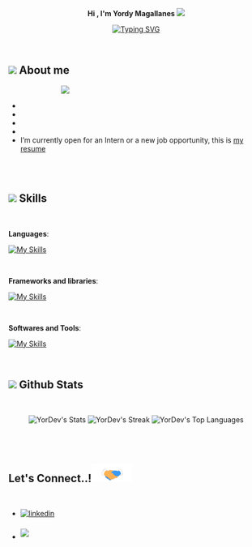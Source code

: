 
<p align="center" font-size="500px"><b>Hi , I'm Yordy Magallanes </b><img src="https://media.giphy.com/media/hvRJCLFzcasrR4ia7z/giphy.gif" width="35"></p>
<p align="center">
  <a href="https://git.io/typing-svg"><img src="https://readme-typing-svg.herokuapp.com?font=Fira+Code&size=30&pause=1000&color=3AA4F7&center=true&vCenter=true&width=435&lines=Full-Stack+Developer+" alt="Typing SVG" /></a>
</p>

<br>

## <picture> <img src="https://user-images.githubusercontent.com/74038190/229223156-0cbdaba9-3128-4d8e-8719-b6b4cf741b67.gif" width = 30px></picture> **About me**

<picture> <img align="right" src="https://user-images.githubusercontent.com/74038190/225813708-98b745f2-7d22-48cf-9150-083f1b00d6c9.gif" width = 400px></picture>

<br>

- 
- 
- 
- 
- I’m currently open for an Intern or a new job opportunity, this is [my resume](https://read.cv/0xabdulkhalid)

<br><br>

## <img src="https://media2.giphy.com/media/QssGEmpkyEOhBCb7e1/giphy.gif?cid=ecf05e47a0n3gi1bfqntqmob8g9aid1oyj2wr3ds3mg700bl&rid=giphy.gif" width ="25"><b> Skills</b>
<br>

<p align="center">

**Languages**:
  
[![My Skills](https://skillicons.dev/icons?i=python,cs,js)](https://skillicons.dev)

<br>   
    
**Frameworks and libraries**:
  
[![My Skills](https://skillicons.dev/icons?i=django,fastapi,dotnet,react,tailwind)](https://skillicons.dev)
  
<br>


**Softwares and Tools**:

[![My Skills](https://skillicons.dev/icons?i=docker,git,github,azure,aws)](https://skillicons.dev)

</p>

<br>

## <img src="https://media.giphy.com/media/iY8CRBdQXODJSCERIr/giphy.gif" width="40"><b> Github Stats </b>
<br>

<div align="center">

![YorDev's Stats](https://github-readme-stats.vercel.app/api?username=YorDev&theme=dark&show_icons=true&hide_border=true&count_private=true)
![YorDev's Streak](https://github-readme-streak-stats.herokuapp.com/?user=YorDev&theme=dark&hide_border=true)
![YorDev's Top Languages](https://github-readme-stats.vercel.app/api/top-langs/?username=YorDev&theme=dark&show_icons=true&hide_border=true&layout=compact)

</div>

<br>
<br>

## <b> Let's Connect..!</b><img src="https://github.com/0xAbdulKhalid/0xAbdulKhalid/raw/main/assets/mdImages/handshake.gif" width ="80">
<br>
<div align='left'>

<ul>

<li>
<a href="https://www.linkedin.com/in/yordy-magallanes-859459253/" target="_blank">
<img src="https://img.shields.io/badge/linkedin:  Yordy-%2300acee.svg?color=405DE6&style=for-the-badge&logo=linkedin&logoColor=white" alt=linkedin style="margin-bottom: 5px;"/>
</a>
</li>

<br>

<li>
<a href="mailto:yordymichael05@gmail.com" target="_blank">
<img src="https://img.shields.io/badge/gmail:  yordy-%23EA4335.svg?style=for-the-badge&logo=gmail&logoColor=white" t=mail style="margin-bottom: 5px;" />
</a>
</li>
	
</ul>
</div>

